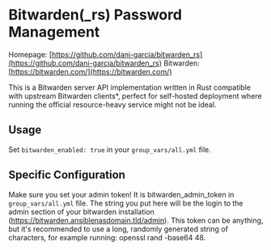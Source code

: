 # Bitwarden(_rs) Password Management

Homepage: [https://github.com/dani-garcia/bitwarden_rs](https://github.com/dani-garcia/bitwarden_rs)
Bitwarden: [https://bitwarden.com/](https://bitwarden.com/)

This is a Bitwarden server API implementation written in Rust compatible with upstream Bitwarden clients*, perfect for self-hosted deployment where running the official resource-heavy service might not be ideal.

## Usage

Set `bitwarden_enabled: true` in your `group_vars/all.yml` file.

## Specific Configuration

Make sure you set your admin token! It is bitwarden_admin_token in `group_vars/all.yml` file. The string you put here will be the login to the admin section
of your bitwarden installation (https://bitwarden.ansiblenasdomain.tld/admin). This token can be anything, but it's recommended to use a long, randomly generated string of characters, for example running: openssl rand -base64 48.

